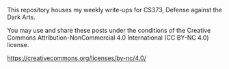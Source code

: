 This repository houses my weekly write-ups for CS373,
Defense against the Dark Arts.

You may use and share these posts under the conditions of the
Creative Commons Attribution-NonCommercial 4.0 International (CC BY-NC 4.0)
license.

https://creativecommons.org/licenses/by-nc/4.0/
